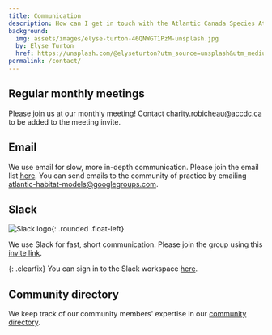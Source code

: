 ```yaml
---
title: Communication
description: How can I get in touch with the Atlantic Canada Species At Risk Habitat Modelling Community of Practice? 
background:
  img: assets/images/elyse-turton-46QNWGT1PzM-unsplash.jpg
  by: Elyse Turton
  href: https://unsplash.com/@elyseturton?utm_source=unsplash&utm_medium=referral&utm_content=creditCopyText
permalink: /contact/
---
```


## Regular monthly meetings

Please join us at our monthly meeting! Contact [charity.robicheau@accdc.ca](mailto:charity.robicheau@accdc.ca) to be added to the meeting invite.

## Email

We use email for slow, more in-depth communication. Please join the email list [here](https://groups.google.com/g/atlantic-habitat-models/). You can send emails to the community of practice by emailing [atlantic-habitat-models@googlegroups.com](mailto:atlantic-habitat-models%40googlegroups.com).
## Slack

![Slack logo](https://cdn.iconscout.com/icon/free/png-256/slack-16-722740.png?w=150&h=150&fit=crop){: .rounded .float-left}

We use Slack for fast, short communication. Please join the group using this [invite link](https://join.slack.com/t/slack-zqk1710/shared_invite/zt-136t3bedw-kWwHHsXllexK0_H9~x~LZQ).

{: .clearfix}
You can sign in to the Slack workspace [here](atlanticcanad-hvq4185.slack.com).

## Community directory

We keep track of our community members' expertise in our [community directory](https://atlantichabitatmodels.github.io/communityofpractice/directory/).